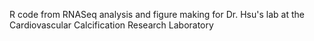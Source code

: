 R code from RNASeq analysis and figure making for Dr. Hsu's lab at the Cardiovascular Calcification Research Laboratory
